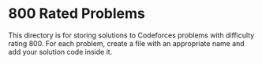 # 800 Rated Problems

This directory is for storing solutions to Codeforces problems with difficulty rating 800. For each problem, create a file with an appropriate name and add your solution code inside it.
